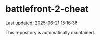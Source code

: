 # battlefront-2-cheat

Last updated: 2025-06-21 15:16:36

This repository is automatically maintained.
